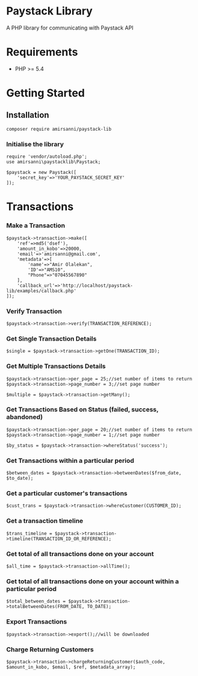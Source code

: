# Paystack Library
 A PHP library for communicating with Paystack API


# Requirements
- PHP >= 5.4


# Getting Started

## Installation
```
composer require amirsanni/paystack-lib
```


### Initialise the library
```
require 'vendor/autoload.php';
use amirsanni\paystacklib\Paystack;

$paystack = new Paystack([
    'secret_key'=>'YOUR_PAYSTACK_SECRET_KEY'
]);
```


# Transactions
### Make a Transaction
```
$paystack->transaction->make([
    'ref'=>md5('dsef'),
    'amount_in_kobo'=>20000,
    'email'=>'amirsanni@gmail.com',
    'metadata'=>[
        'name'=>"Amir Olalekan",
        'ID'=>"AMS10",
        "Phone"=>"07045567890"
    ],
    'callback_url'=>'http://localhost/paystack-lib/examples/callback.php'
]);
```


### Verify Transaction
```
$paystack->transaction->verify(TRANSACTION_REFERENCE);
```


### Get Single Transaction Details
```
$single = $paystack->transaction->getOne(TRANSACTION_ID);
```


### Get Multiple Transactions Details
```
$paystack->transaction->per_page = 25;//set number of items to return
$paystack->transaction->page_number = 3;//set page number

$multiple = $paystack->transaction->getMany();
```


### Get Transactions Based on Status (failed, success, abandoned)
```
$paystack->transaction->per_page = 20;//set number of items to return
$paystack->transaction->page_number = 1;//set page number

$by_status = $paystack->transaction->whereStatus('success');
```


### Get Transactions within a particular period
```
$between_dates = $paystack->transaction->betweenDates($from_date, $to_date);
```


### Get a particular customer's transactions
```
$cust_trans = $paystack->transaction->whereCustomer(CUSTOMER_ID);
```


### Get a transaction timeline
```
$trans_timeline = $paystack->transaction->timeline(TRANSACTION_ID_OR_REFERENCE);
```


### Get total of all transactions done on your account
```
$all_time = $paystack->transaction->allTime();
```


### Get total of all transactions done on your account within a particular period
```
$total_between_dates = $paystack->transaction->totalBetweenDates(FROM_DATE, TO_DATE);
```


### Export Transactions
```
$paystack->transaction->export();//will be downloaded
```


### Charge Returning Customers
```
$paystack->transaction->chargeReturningCustomer($auth_code, $amount_in_kobo, $email, $ref, $metadata_array);
```